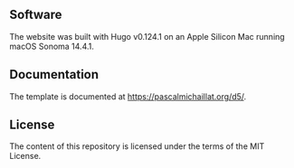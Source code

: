  ## Software
The website was built with Hugo v0.124.1 on an Apple Silicon Mac running macOS Sonoma 14.4.1.

## Documentation
The template is documented at https://pascalmichaillat.org/d5/.

## License
The content of this repository is licensed under the terms of the MIT License.

